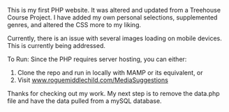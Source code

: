 This is my first PHP website.  It was altered and updated from a Treehouse Course Project.  I have added my own personal selections, supplemented genres, and altered the CSS more to my liking.

Currently, there is an issue with several images loading on mobile devices.  This is currently being addressed.

To Run:
Since the PHP requires server hosting, you can either:
1. Clone the repo and run in locally with MAMP or its equivalent, or
2. Visit www.roguemiddlechild.com/MediaSuggestions

Thanks for checking out my work.  My next step is to remove the data.php file and have the data pulled from a mySQL database.
